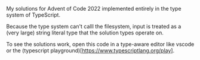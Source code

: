 My solutions for Advent of Code 2022 implemented entirely in the type system of TypeScript.

Because the type system can't calll the filesystem, input is treated as a (very large) string literal type that the solution types operate on.

To see the solutions work, open this code in a type-aware editor like vscode or the (typescript playground)[https://www.typescriptlang.org/play].
